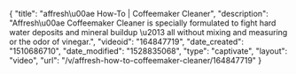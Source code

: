 {
    "title": "affresh\u00ae How-To | Coffeemaker Cleaner",
    "description": "Affresh\u00ae Coffeemaker Cleaner is specially formulated to fight hard water deposits and mineral buildup \u2013 all without mixing and measuring or the odor of vinegar.",
    "videoid": "164847719",
    "date_created": "1510686710",
    "date_modified": "1528835068",
    "type": "captivate",
    "layout": "video",
    "url": "\/v\/affresh-how-to-coffeemaker-cleaner\/164847719"
}
